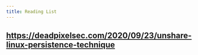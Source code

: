 ```yaml
---
title: Reading List
---
```


## https://deadpixelsec.com/2020/09/23/unshare-linux-persistence-technique
##